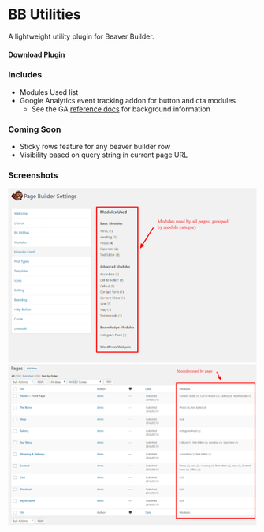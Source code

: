 # BB Utilities

A lightweight utility plugin for Beaver Builder.  

#### [Download Plugin](https://github.com/jhipwell6/bb-utilities/raw/master/bb-utilities.zip)

### Includes
* Modules Used list
* Google Analytics event tracking addon for button and cta modules
  * See the GA [reference docs](https://developers.google.com/analytics/devguides/collection/analyticsjs/events) for background information

### Coming Soon
* Sticky rows feature for any beaver builder row
* Visibility based on query string in current page URL

### Screenshots
![alt text](https://github.com/jhipwell6/bb-utilities/raw/master/screenshot1.png "Modules Used List")
![alt text](https://github.com/jhipwell6/bb-utilities/raw/master/screenshot2.png "Modules Used By Page")
